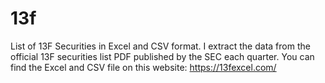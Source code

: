 # 13f
List of 13F Securities in Excel and CSV format. I extract the data from the official 13F securities list PDF published by the SEC each quarter.
You can find the Excel and CSV file on this website: https://13fexcel.com/
